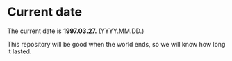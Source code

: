 # Current date

The current date is **1997.03.27.** (YYYY.MM.DD.)

This repository will be good when the world ends, so we will know how long it lasted.